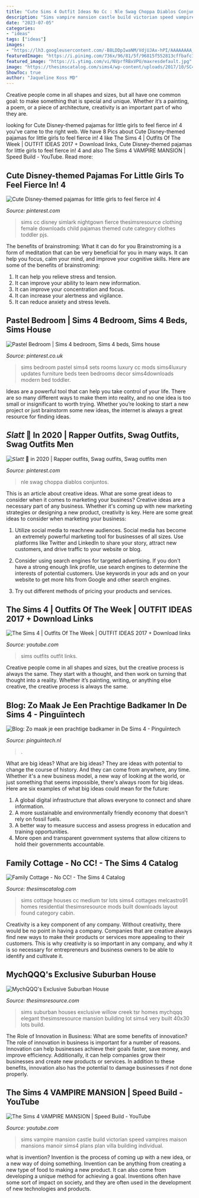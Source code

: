 ```yaml
---
title: "Cute Sims 4 Outfit Ideas No Cc : Nle Swag Choppa Diablos Conjuntos"
description: "Sims vampire mansion castle build victorian speed vampires maison mansions manoir sims4 plans plan villa building individual"
date: "2023-07-05"
categories:
- "ideas"
tags: ["ideas"]
images:
- "https://lh3.googleusercontent.com/-B8LDDpIwaNM/VdjUJAx-hPI/AAAAAAAA_aw/w8tBvqFu2Bc/s1152-Ic42/blog-sims4badkamer8.jpg"
featuredImage: "https://i.pinimg.com/736x/96/81/5f/96815f552813cffbafc1d7a80bb5ea66.jpg"
featured_image: "https://i.ytimg.com/vi/NVprfRBxVPU/maxresdefault.jpg"
image: "https://thesimscatalog.com/sims4/wp-content/uploads/2017/10/SC4-120256_MAIN.jpg"
ShowToc: true
author: "Jaqueline Koss MD"
---
```



Creative people come in all shapes and sizes, but all have one common goal: to make something that is special and unique. Whether it’s a painting, a poem, or a piece of architecture, creativity is an important part of who they are.

	

		
looking for Cute Disney-themed pajamas for little girls to feel fierce in! 4 you've came to the right web. We have 8 Pics about Cute Disney-themed pajamas for little girls to feel fierce in! 4 like The Sims 4 | Outfits Of The Week | OUTFIT IDEAS 2017 + Download links, Cute Disney-themed pajamas for little girls to feel fierce in! 4 and also The Sims 4 VAMPIRE MANSION | Speed Build - YouTube. Read more:
		
    
## Cute Disney-themed Pajamas For Little Girls To Feel Fierce In! 4

<img loading=lazy src="https://i.pinimg.com/736x/96/1a/28/961a28110b3ee3d1560c3f17100c8720.jpg" onerror="this.onerror=null;this.src='https://tse4.mm.bing.net/th?id=OIP.m5N8OC52QmZTRKpXo_vpYAHaFj&amp;pid=15.1';" alt="Cute Disney-themed pajamas for little girls to feel fierce in! 4">

_Source: pinterest.com_

>sims cc disney simlark nightgown fierce thesimsresource clothing female downloads child pajamas themed cute category clothes toddler pjs. 

	

The benefits of brainstroming: What it can do for you
Brainstroming is a form of meditation that can be very beneficial for you in many ways. It can help you focus, calm your mind, and improve your cognitive skills. Here are some of the benefits of brainstroming: 
1. It can help you relieve stress and tension.
2. It can improve your ability to learn new information.
3. It can improve your concentration and focus. 
4. It can increase your alertness and vigilance. 
5. It can reduce anxiety and stress levels.

    
## Pastel Bedroom | Sims 4 Bedroom, Sims 4 Beds, Sims House

<img loading=lazy src="https://i.pinimg.com/originals/18/ae/1f/18ae1f152c4a20ba8ad45dd54683d5a7.png" onerror="this.onerror=null;this.src='https://tse4.mm.bing.net/th?id=OIP.857dL6b6fOr7XoFUdMiMHAHaD5&amp;pid=15.1';" alt="Pastel Bedroom | Sims 4 bedroom, Sims 4 beds, Sims house">

_Source: pinterest.co.uk_

>sims bedroom pastel sims4 sets rooms luxury cc mods sims4luxury updates furniture beds teen bedrooms decor sims4downloads modern bed toddler. 

	

Ideas are a powerful tool that can help you take control of your life. There are so many different ways to make them into reality, and no one idea is too small or insignificant to worth trying. Whether you’re looking to start a new project or just brainstorm some new ideas, the internet is always a great resource for finding ideas.

    
## 𝘚𝘭𝘢𝘵𝘵 💚 In 2020 | Rapper Outfits, Swag Outfits, Swag Outfits Men

<img loading=lazy src="https://i.pinimg.com/736x/96/81/5f/96815f552813cffbafc1d7a80bb5ea66.jpg" onerror="this.onerror=null;this.src='https://tse2.mm.bing.net/th?id=OIP.VKus2FvSHrJzDiREeX-omQHaJQ&amp;pid=15.1';" alt="𝘚𝘭𝘢𝘵𝘵 💚 in 2020 | Rapper outfits, Swag outfits, Swag outfits men">

_Source: pinterest.com_

>nle swag choppa diablos conjuntos. 

	

This is an article about creative ideas. What are some great ideas to consider when it comes to marketing your business?
Creative ideas are a necessary part of any business. Whether it's coming up with new marketing strategies or designing a new product, creativity is key. Here are some great ideas to consider when marketing your business: 
1. Utilize social media to reachnew audiences. Social media has become an extremely powerful marketing tool for businesses of all sizes. Use platforms like Twitter and LinkedIn to share your story, attract new customers, and drive traffic to your website or blog. 

2. Consider using search engines for targeted advertising. If you don't have a strong enough link profile, use search engines to determine the interests of potential customers. Use keywords in your ads and on your website to get more hits from Google and other search engines. 

3. Try out different methods of pricing your products and services.

    
## The Sims 4 | Outfits Of The Week | OUTFIT IDEAS 2017 + Download Links

<img loading=lazy src="https://i.ytimg.com/vi/TkK6m8JXNNU/maxresdefault.jpg" onerror="this.onerror=null;this.src='https://tse1.mm.bing.net/th?id=OIP.-Xt-VMwn7wWIi7dnO_QCzgHaEK&amp;pid=15.1';" alt="The Sims 4 | Outfits Of The Week | OUTFIT IDEAS 2017 + Download links">

_Source: youtube.com_

>sims outfits outfit links. 

	

Creative people come in all shapes and sizes, but the creative process is always the same. They start with a thought, and then work on turning that thought into a reality. Whether it’s painting, writing, or anything else creative, the creative process is always the same.

    
## Blog: Zo Maak Je Een Prachtige Badkamer In De Sims 4 - Pinguïntech

<img loading=lazy src="https://lh3.googleusercontent.com/-B8LDDpIwaNM/VdjUJAx-hPI/AAAAAAAA_aw/w8tBvqFu2Bc/s1152-Ic42/blog-sims4badkamer8.jpg" onerror="this.onerror=null;this.src='https://tse1.mm.bing.net/th?id=OIP.Qx7nVCAFJQUbHIePfjGFMAHaEL&amp;pid=15.1';" alt="Blog: Zo maak je een prachtige badkamer in De Sims 4 - Pinguïntech">

_Source: pinguintech.nl_

>. 

	

What are big ideas?
What are big ideas? They are ideas with potential to change the course of history. And they can come from anywhere, any time. Whether it's a new business model, a new way of looking at the world, or just something that seems impossible, there's always room for big ideas. Here are six examples of what big ideas could mean for the future:
1. A global digital infrastructure that allows everyone to connect and share information.
2. A more sustainable and environmentally friendly economy that doesn't rely on fossil fuels.
3. A better way to measure success and assess progress in education and training opportunities.
4. More open and transparent government systems that allow citizens to hold their governments accountable.

    
## Family Cottage - No CC! - The Sims 4 Catalog

<img loading=lazy src="https://thesimscatalog.com/sims4/wp-content/uploads/2017/10/SC4-120256_MAIN.jpg" onerror="this.onerror=null;this.src='https://tse2.mm.bing.net/th?id=OIP.4d_Id3Zcp1tzrH9n9rgrsAHaFj&amp;pid=15.1';" alt="Family Cottage - No CC! - The Sims 4 Catalog">

_Source: thesimscatalog.com_

>sims cottage houses cc medium tsr lots sims4 cottages melcastro91 homes residential thesimsresource mods built downloads layout found category cabin. 

	

Creativity is a key component of any company. Without creativity, there would be no point in having a company. Companies that are creative always find new ways to make their products or services more appealing to their customers. This is why creativity is so important in any company, and why it is so necessary for entrepreneurs and business owners to be able to identify and cultivate it.

    
## MychQQQ&#039;s Exclusive Suburban House

<img loading=lazy src="https://thesimsresource.com/scaled/2826/w-800h-600-2826895.jpg" onerror="this.onerror=null;this.src='https://tse3.mm.bing.net/th?id=OIP.ti0qrgQqUXTo02GeRvweVQHaFj&amp;pid=15.1';" alt="MychQQQ&#039;s Exclusive Suburban House">

_Source: thesimsresource.com_

>sims suburban houses exclusive willow creek tsr homes mychqqq elegant thesimsresource mansion building lot sims4 very built 40x30 lots build. 

	

The Role of Innovation in Business: What are some benefits of innovation?
The role of innovation in business is important for a number of reasons. Innovation can help businesses achieve their goals faster, save money, and improve efficiency. Additionally, it can help companies grow their businesses and create new products or services. In addition to these benefits, innovation also has the potential to damage businesses if not done properly.

    
## The Sims 4 VAMPIRE MANSION | Speed Build - YouTube

<img loading=lazy src="https://i.ytimg.com/vi/NVprfRBxVPU/maxresdefault.jpg" onerror="this.onerror=null;this.src='https://tse2.mm.bing.net/th?id=OIP.vaZeJO5GuLqFEzyBzmEHNgHaEK&amp;pid=15.1';" alt="The Sims 4 VAMPIRE MANSION | Speed Build - YouTube">

_Source: youtube.com_

>sims vampire mansion castle build victorian speed vampires maison mansions manoir sims4 plans plan villa building individual. 

	

what is invention?
Invention is the process of coming up with a new idea, or a new way of doing something. Invention can be anything from creating a new type of food to making a new product. It can also come from developing a unique method for achieving a goal. Inventions often have some sort of impact on society, and they are often used in the development of new technologies and products.

